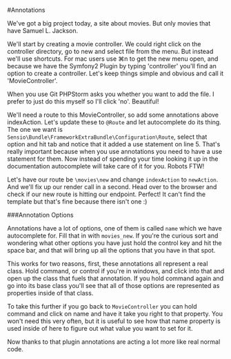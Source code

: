 #Annotations

We've got a big project today, a site about movies. But only movies that 
have Samuel L. Jackson. 

We'll start by creating a movie controller. We could right click on the
controller directory, go to new and select file from the menu. But instead
we'll use shortcuts. For mac users use ⌘n to get the new menu open, and because
we have the Symfony2 Plugin by typing 'controller' you'll find an option to create 
a controller. Let's keep things simple and obvious and call it 'MovieController'.

When you use Git PHPStorm asks you whether you want to add the file. I prefer to
just do this myself so I'll click 'no'. Beautiful!

We'll need a route to this MovieController, so add some annotations above indexAction.
Let's update these to `@Route` and let autocomplete do its thing. The one we want is
`Sensio\Bundle\FrameworkExtraBundle\Configuration\Route`, select that option and hit
tab and notice that it added a use statement on line 5. That's really important
because when you use annotations you need to have a use statement for them. Now instead
of spending your time looking it up in the documentation autocomplete will take care of it
for you. Robots FTW!

Let's have our route be `\movies\new` and change `indexAction` to `newAction`. And we'll
fix up our render call in a second. Head over to the browser and check if our new route 
is hitting our endpoint. Perfect! It can't find the template but that's fine because
there isn't one :)

###Annotation Options

Annotations have a lot of options, one of them is called `name` which we have autocomplete
for. Fill that in with `movies_new`. If you're the curious sort and wondering what other
options you have just hold the control key and hit the space bar, and that will bring
up all the options that you have in that spot. 

This works for two reasons, first, these annotations all represent a real class. Hold command, 
or control if you're in windows, and click into that and open up the class that fuels that
annotation.  If you hold command again and go into its base class you'll see that all of those
options are represented as properties inside of that class.

To take this further if you go back to `MovieController` you can hold command and click on name
and have it take you right to that property. You won't need this very often, but it is useful to
see how that name property is used inside of here to figure out what value you want to set for it.

Now thanks to that plugin annotations are acting a lot more like real normal code.


